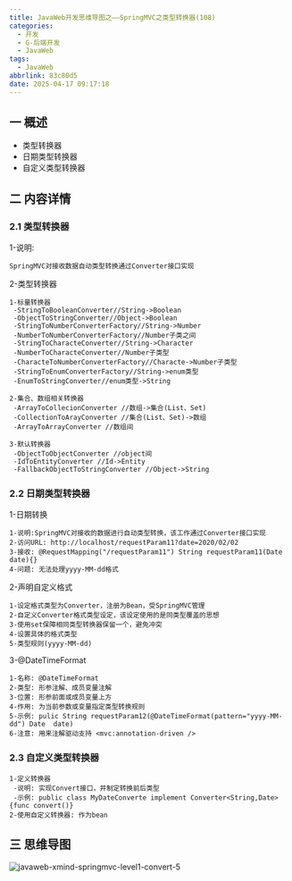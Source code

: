 ```yaml
---
title: JavaWeb开发思维导图之——SpringMVC之类型转换器(108)
categories:
  - 开发
  - G-后端开发
  - JavaWeb
tags:
  - JavaWeb
abbrlink: 83c80d5
date: 2025-04-17 09:17:18
---
```

## 一 概述

* 类型转换器
* 日期类型转换器
* 自定义类型转换器

<!--more-->

## 二 内容详情

### 2.1 类型转换器

1-说明:

```
SpringMVC对接收数据自动类型转换通过Converter接口实现
```

2-类型转换器

```
1-标量转换器
 -StringToBooleanConverter//String->Boolean
 -ObjectToStringConverter//Object->Boolean
 -StringToNumberConverterFactory//String->Number
 -NumberToNumberConverterFactory//Number子类之间
 -StringToCharacteConverter//String->Character
 -NumberToCharacteConverter//Number子类型
 -CharacteToNumberConverterFactory//Characte->Number子类型
 -StringToEnumConverterFactory//String->enum类型
 -EnumToStringConverter//enum类型->String
 
2-集合、数组相关转换器
 -ArrayToCollecionConverter //数组->集合(List、Set)
 -CollectionToArayConverter //集合(List、Set)->数组
 -ArrayToArrayConverter //数组间
 
3-默认转换器
 -ObjectToObjectConverter //object间
 -IdToEntityConverter //Id->Entity
 -FallbackObjectToStringConverter //Object->String
```

### 2.2 日期类型转换器

1-日期转换

```
1-说明:SpringMVC对接收的数据进行自动类型转换，该工作通过Converter接口实现
2-访问URL: http://localhost/requestParam11?date=2020/02/02
3-接收: @RequestMapping("/requestParam11") String requestParam11(Date date){}
4-问题: 无法处理yyyy-MM-dd格式
```

2-声明自定义格式

```
1-设定格式类型为Converter，注册为Bean，受SpringMVC管理
2-自定义Converter格式类型设定，该设定使用的是同类型覆盖的思想
3-使用set保障相同类型转换器保留一个，避免冲突
4-设置具体的格式类型
5-类型规则(yyyy-MM-dd)
```

3-@DateTimeFormat

```
1-名称: @DateTimeFormat
2-类型: 形参注解、成员变量注解
3-位置: 形参前面或成员变量上方
4-作用: 为当前参数或变量指定类型转换规则
5-示例: pulic String requestParam12(@DateTimeFormat(pattern="yyyy-MM-dd") Date  date)
6-注意: 用来注解驱动支持 <mvc:annotation-driven />
```

### 2.3 自定义类型转换器

```
1-定义转换器
 -说明: 实现Convert接口，并制定转换前后类型
 -示例: public class MyDateConverte implement Converter<String,Date>{func convert()}
2-使用自定义转换器: 作为bean 
```

## 三 思维导图

![javaweb-xmind-springmvc-level1-convert-5][1]



[1]:https://cdn.jsdelivr.net/gh/PGzxc/CDN/blog-java/javaweb-xmind-springmvc-level1-convert-5.png